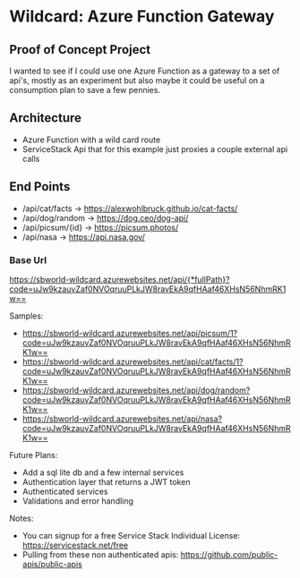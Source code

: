 # Wildcard: Azure Function Gateway

## Proof of Concept Project

I wanted to see if I could use one Azure Function as a gateway to a set of api's, mostly as an experiment but also maybe it could be useful on a consumption plan to save a few pennies.

## Architecture

* Azure Function with a wild card route
* ServiceStack Api that for this example just proxies a couple external api calls

## End Points

* /api/cat/facts -> https://alexwohlbruck.github.io/cat-facts/
* /api/dog/random -> https://dog.ceo/dog-api/
* /api/picsum/{id} -> https://picsum.photos/
* /api/nasa  -> https://api.nasa.gov/

### Base Url

https://sbworld-wildcard.azurewebsites.net/api/{*fullPath}?code=uJw9kzauvZaf0NVOqruuPLkJW8ravEkA9qfHAaf46XHsN56NhmRK1w==

Samples: 

* https://sbworld-wildcard.azurewebsites.net/api/picsum/1?code=uJw9kzauvZaf0NVOqruuPLkJW8ravEkA9qfHAaf46XHsN56NhmRK1w==
* https://sbworld-wildcard.azurewebsites.net/api/cat/facts/1?code=uJw9kzauvZaf0NVOqruuPLkJW8ravEkA9qfHAaf46XHsN56NhmRK1w==
* https://sbworld-wildcard.azurewebsites.net/api/dog/random?code=uJw9kzauvZaf0NVOqruuPLkJW8ravEkA9qfHAaf46XHsN56NhmRK1w==
* https://sbworld-wildcard.azurewebsites.net/api/nasa?code=uJw9kzauvZaf0NVOqruuPLkJW8ravEkA9qfHAaf46XHsN56NhmRK1w==


Future Plans:
* Add a sql lite db and a few internal services
* Authentication layer that returns a JWT token
* Authenticated services
* Validations and error handling


Notes:
* You can signup for a free Service Stack Individual License: https://servicestack.net/free
* Pulling from these non authenticated apis: https://github.com/public-apis/public-apis